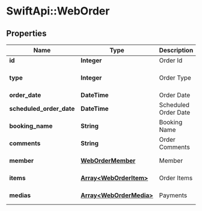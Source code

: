 # SwiftApi::WebOrder

## Properties
Name | Type | Description | Notes
------------ | ------------- | ------------- | -------------
**id** | **Integer** | Order Id | Int32 | Required. | 
**type** | **Integer** | Order Type | Int32(1 &#x3D; Delivery, 2 &#x3D; Pickup) | Required. | 
**order_date** | **DateTime** | Order Date | DateTime | Required.  The date/time that the order was placed. | 
**scheduled_order_date** | **DateTime** | Scheduled Order Date | DateTime | Required.  The date/time that the order is scheduled for.  Set to the same as OrderDate if the order does not need to be delayed. | 
**booking_name** | **String** | Booking Name | String(30). | 
**comments** | **String** | Order Comments | String(no limit). | 
**member** | [**WebOrderMember**](WebOrderMember.md) | Member | Complex Object | Required. | 
**items** | [**Array&lt;WebOrderItem&gt;**](WebOrderItem.md) | Order Items | Complex Object | Required. | 
**medias** | [**Array&lt;WebOrderMedia&gt;**](WebOrderMedia.md) | Payments | Complex Object. | 


